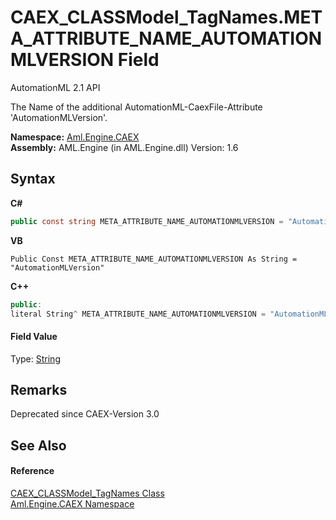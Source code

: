 # CAEX_CLASSModel_TagNames.META_ATTRIBUTE_NAME_AUTOMATIONMLVERSION Field
AutomationML 2.1 API 

The Name of the additional AutomationML-CaexFile-Attribute 'AutomationMLVersion'.

**Namespace:**&nbsp;<a href="N_Aml_Engine_CAEX">Aml.Engine.CAEX</a><br />**Assembly:**&nbsp;AML.Engine (in AML.Engine.dll) Version: 1.6

## Syntax

**C#**<br />
``` C#
public const string META_ATTRIBUTE_NAME_AUTOMATIONMLVERSION = "AutomationMLVersion"
```

**VB**<br />
``` VB
Public Const META_ATTRIBUTE_NAME_AUTOMATIONMLVERSION As String = "AutomationMLVersion"
```

**C++**<br />
``` C++
public:
literal String^ META_ATTRIBUTE_NAME_AUTOMATIONMLVERSION = "AutomationMLVersion"
```


#### Field Value
Type: <a href="https://docs.microsoft.com/dotnet/api/system.string" target="_parent" rel="noopener noreferrer">String</a>

## Remarks
Deprecated since CAEX-Version 3.0

## See Also


#### Reference
<a href="T_Aml_Engine_CAEX_CAEX_CLASSModel_TagNames">CAEX_CLASSModel_TagNames Class</a><br /><a href="N_Aml_Engine_CAEX">Aml.Engine.CAEX Namespace</a><br />